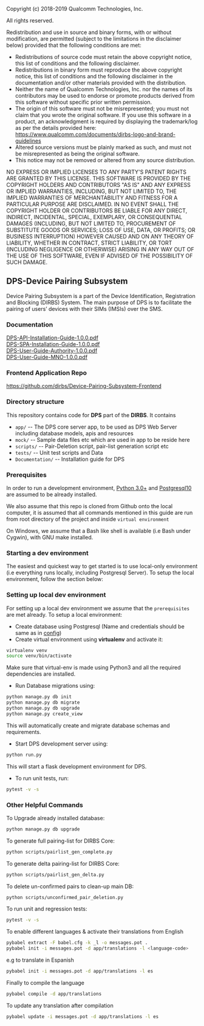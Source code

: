
Copyright (c) 2018-2019 Qualcomm Technologies, Inc.

All rights reserved.

Redistribution and use in source and binary forms, with or without modification, are permitted (subject to the
limitations in the disclaimer below) provided that the following conditions are met:

* Redistributions of source code must retain the above copyright notice, this list of conditions and the following
disclaimer.
* Redistributions in binary form must reproduce the above copyright notice, this list of conditions and the following
disclaimer in the documentation and/or other materials provided with the distribution.
* Neither the name of Qualcomm Technologies, Inc. nor the names of its contributors may be used to endorse or promote
products derived from this software without specific prior written permission.
* The origin of this software must not be misrepresented; you must not claim that you wrote the original software.
If you use this software in a product, an acknowledgment is required by displaying the trademark/log as per the details
provided here: https://www.qualcomm.com/documents/dirbs-logo-and-brand-guidelines
* Altered source versions must be plainly marked as such, and must not be misrepresented as being the original software.
* This notice may not be removed or altered from any source distribution.

NO EXPRESS OR IMPLIED LICENSES TO ANY PARTY'S PATENT RIGHTS ARE GRANTED BY THIS LICENSE. THIS SOFTWARE IS PROVIDED BY
THE COPYRIGHT HOLDERS AND CONTRIBUTORS "AS IS" AND ANY EXPRESS OR IMPLIED WARRANTIES, INCLUDING, BUT NOT LIMITED TO, THE
 IMPLIED WARRANTIES OF MERCHANTABILITY AND FITNESS FOR A PARTICULAR PURPOSE ARE DISCLAIMED. IN NO EVENT SHALL THE
 COPYRIGHT HOLDER OR CONTRIBUTORS BE LIABLE FOR ANY DIRECT, INDIRECT, INCIDENTAL, SPECIAL, EXEMPLARY, OR CONSEQUENTIAL
 DAMAGES (INCLUDING, BUT NOT LIMITED TO, PROCUREMENT OF SUBSTITUTE GOODS OR SERVICES; LOSS OF USE, DATA, OR PROFITS; OR
 BUSINESS INTERRUPTION) HOWEVER CAUSED AND ON ANY THEORY OF LIABILITY, WHETHER IN CONTRACT, STRICT LIABILITY, OR TORT
 (INCLUDING NEGLIGENCE OR OTHERWISE) ARISING IN ANY WAY OUT OF THE USE OF THIS SOFTWARE, EVEN IF ADVISED OF THE
 POSSIBILITY OF SUCH DAMAGE.

## DPS-Device Pairing Subsystem
Device Pairing Subsystem is a part of the Device Identification, Registration and Blocking (DIRBS) System.
The main purpose of DPS is to facilitate the pairing of users’ devices with their SIMs (IMSIs) over the SMS.

### Documentation
[DPS-API-Installation-Guide-1.0.0.pdf](https://github.com/dirbs/Documentation/blob/master/Device-Pairing-Subsystem/DPS-API-Installation-Guide-1.0.0.pdf)<br />
[DPS-SPA-Installation-Guide-1.0.0.pdf](https://github.com/dirbs/Documentation/blob/master/Device-Pairing-Subsystem/DPS-SPA-Installation-Guide-1.0.0.pdf) <br />
[DPS-User-Guide-Authority-1.0.0.pdf](https://github.com/dirbs/Documentation/blob/master/Device-Pairing-Subsystem/DPS-User-Guide-Authority-1.0.0.pdf)<br />
[DPS-User-Guide-MNO-1.0.0.pdf](https://github.com/dirbs/Documentation/blob/master/Device-Pairing-Subsystem/DPS-User-Guide-MNO-1.0.0.pdf)<br />
### Frontend Application Repo
https://github.com/dirbs/Device-Pairing-Subsystem-Frontend

### Directory structure
This repository contains code for **DPS** part of the **DIRBS**. It contains
* ``app/`` -- The DPS core server app, to be used as DPS Web Server including database models, apis and resources
* ``mock/`` -- Sample data files etc which are used in app to be reside here
* ``scripts/`` -- Pair-Deletion script, pair-list generation script etc
* ``tests/`` -- Unit test scripts and Data
* ``Documentation/`` -- Installation guide for DPS

### Prerequisites
In order to run a development environment, [Python 3.0+](https://www.python.org/download/releases/3.0/) and
[Postgresql10](https://www.postgresql.org/about/news/1786/) are assumed to be already installed.

We also assume that this repo is cloned from Github onto the local computer, it is assumed that
all commands mentioned in this guide are run from root directory of the project and inside
```virtual environment```

On Windows, we assume that a Bash like shell is available (i.e Bash under Cygwin), with GNU make installed.

### Starting a dev environment
The easiest and quickest way to get started is to use local-only environment (i.e everything runs locally, including
Postgresql Server). To setup the local environment, follow the section below:

### Setting up local dev environment
For setting up a local dev environment we assume that the ```prerequisites``` are met already. To setup a local
environment:
* Create database using Postgresql (Name and credentials should be same as in [config](mock/test-config.ini))
* Create virtual environment using **virtualenv** and activate it:
```bash
virtualenv venv
source venv/bin/activate
```
Make sure that virtual-env is made using Python3 and all the required dependencies are installed.
* Run Database migrations using:
```bash
python manage.py db init
python manage.py db migrate
python manage.py db upgrade
python manage.py create_view
```
This will automatically create and migrate database schemas and requirements.

* Start DPS development server using:
```bash
python run.py
```
This will start a flask development environment for DPS.

* To run unit tests, run:
```bash
pytest -v -s
```


### Other Helpful Commands


To Upgrade already installed database:
```bash
python manage.py db upgrade
```

To generate full pairing-list for DIRBS Core:
```bash
python scripts/pairlist_gen_complete.py
```

To generate delta pairing-list for DIRBS Core:
```bash
python scripts/pairlist_gen_delta.py
```

To delete un-confirmed pairs to clean-up main DB:
```bash
python scripts/unconfirmed_pair_deletion.py
```

To run unit and regression tests:
```bash
pytest -v -s
```

To enable different languages & activate their translations from English
```bash
pybabel extract -F babel.cfg -k _l -o messages.pot .
pybabel init -i messages.pot -d app/translations -l <language-code>
```
e.g to translate in Espanish 
```bash
pybabel init -i messages.pot -d app/translations -l es
```
Finally to compile the language
```bash
pybabel compile -d app/translations
```
To update any translation after compilation
```bash
pybabel update -i messages.pot -d app/translations -l es
```
